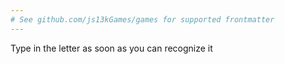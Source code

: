 ```yaml
---
# See github.com/js13kGames/games for supported frontmatter
---
```

Type in the letter as soon as you can recognize it